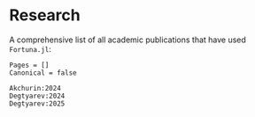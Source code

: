 # Research

A comprehensive list of all academic publications that have used `Fortuna.jl`:

```@bibliography
Pages = []
Canonical = false

Akchurin:2024
Degtyarev:2024
Degtyarev:2025
```
